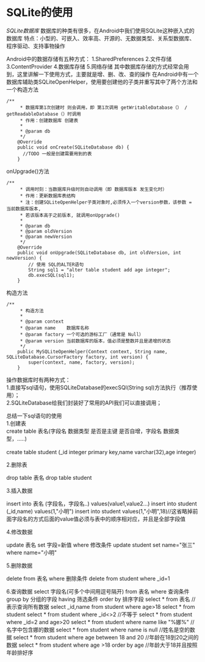 # SQLite的使用
_SQLite数据库_ 
数据库的种类有很多，在Android中我们使用SQLite这种嵌入式的数据库
特点：小型的、可嵌入、效率高、开源的、无数据类型、关系型数据库、程序驱动、支持事物操作

Android中的数据存储有五种方式：
1.SharedPreferences
2.文件存储
3.ContentProvider
4.数据库存储
5.网络存储
其中数据库存储的方式经常会用到，这里讲解一下使用方式，主要就是增、删、改、查的操作
在Android中有一个数据库辅助类SQLiteOpenHelper，使用要创建他的子类并重写其中了两个方法和一个构造方法
    
    /**
         * 数据库第1次创建时 则会调用，即 第1次调用 getWritableDatabase（） / getReadableDatabase（）时调用
         * 作用：创建数据库 创建表
         *
         * @param db
         */
        @Override
        public void onCreate(SQLiteDatabase db) {
          //TODO 一般是创建需要用到的表        
        }
onUpgrade()方法
    
    /**
         * 调用时刻：当数据库升级时则自动调用（即 数据库版本 发生变化时）
         * 作用：更新数据库表结构
         * 注：创建SQLiteOpenHelper子类对象时,必须传入一个version参数，该参数 = 当前数据库版本,
         * 若该版本高于之前版本, 就调用onUpgrade()
         *
         * @param db
         * @param oldVersion
         * @param newVersion
         */
        @Override
        public void onUpgrade(SQLiteDatabase db, int oldVersion, int newVersion) {
            // 使用 SQL的ALTER语句
            String sql1 = "alter table student add age integer";
            db.execSQL(sql1);
        }
构造方法

    /**
         * 构造方法
         *
         * @param context
         * @param name    数据库名称
         * @param factory 一个可选的游标工厂（通常是 Null）
         * @param version 当前数据库的版本，值必须是整数并且是递增的状态
         */
        public MySQLiteOpenHelper(Context context, String name, SQLiteDatabase.CursorFactory factory, int version) {
            super(context, name, factory, version);
        }
    
操作数据库时有两种方式：<br /> 
1.直接写sql语句，使用SQLiteDatabase的execSQl(String sql)方法执行（推荐使用）；<br /> 
2.SQLiteDatabase给我们封装好了常用的API我们可以直接调用；<br /> 

总结一下sql语句的使用<br /> 
1.创建表  <br /> 
create table 表名(字段名 数据类型 是否是主键 是否自增，字段名 数据类型，.....) <br />  
create table student (_id integer primary key,name varchar(32),age integer)<br /> 

2.删除表

drop table 表名
drop table student

3.插入数据

insert into 表名 (字段名，字段名..) values(value1,value2...)
insert into student (_id,name) values(1,"小明")
insert into student values(1,"小明",18)//这省略掉前面字段名的方式后面的value值必须与表中的顺序相对应，并且是全部字段值

4.修改数据

update 表名 set 字段=新值 where 修改条件
update student set name="张三" where name="小明"

5.删除数据

delete from 表名 where 删除条件
delete from student where _id=1

6.查询数据
select 字段名(可多个中间用逗号隔开) from 表名 where 查询条件 group by 分组的字段 having 筛选条件 order by 排序字段
select * from 表名   //表示查询所有数据
select _id,name from student where age>18
select * from student
select * from student where _id<>2  //不等于
select * from student where _id=2 and age>20
select * from student where name like "%娜%"   //名字中包含娜的数据
select * from student where name is null  //姓名是空的数据
select * from student where age between 18 and 20  //年龄在18到20之间的数据
select * from student where age >18 order by age    //年龄大于18并且按照年龄排好序


